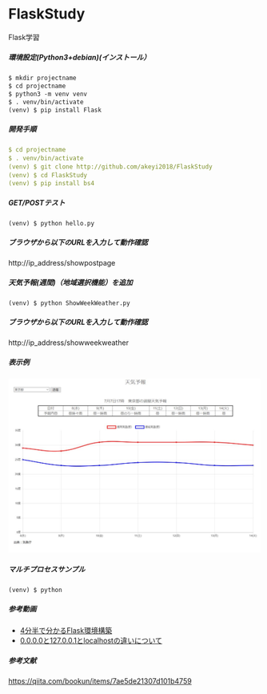 # FlaskStudy
Flask学習

##### 環境設定(Python3+debian)(インストール）  
```Text
$ mkdir projectname  
$ cd projectname  
$ python3 -m venv venv  
$ . venv/bin/activate
(venv) $ pip install Flask
```  
##### 開発手順  
```YAML
$ cd projectname   
$ . venv/bin/activate
(venv) $ git clone http://github.com/akeyi2018/FlaskStudy
(venv) $ cd FlaskStudy
(venv) $ pip install bs4
```  

##### GET/POSTテスト    
```Text
(venv) $ python hello.py
```
##### ブラウザから以下のURLを入力して動作確認  
http://ip_address/showpostpage  

##### 天気予報(週間)（地域選択機能）を追加  
```Text
(venv) $ python ShowWeekWeather.py
```
##### ブラウザから以下のURLを入力して動作確認  
http://ip_address/showweekweather

##### 表示例
<img src="https://github.com/akeyi2018/FlaskStudy/blob/master/weather.JPG" width="600">

##### マルチプロセスサンプル
```text
(venv) $ python 
```

##### 参考動画  
- [4分半で分かるFlask環境構築](https://youtu.be/M_U0AC_oBXQ)
- [0.0.0.0と127.0.0.1とlocalhostの違いについて](https://youtu.be/yL8zces3hKg)

##### 参考文献  
https://qiita.com/bookun/items/7ae5de21307d101b4759
